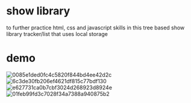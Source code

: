 # show library
to further practice html, css and javascript skills in this tree based show library tracker/list that uses local storage
# demo
![0085e1ded0fc4c5820f844bd4ee42d2c](https://github.com/tylernsocial/show-book-library/assets/127630141/1a8d56af-ad8f-4a91-be6f-e80d6dea93e8)
![6c3de30fb206ef4621df815c77bdf130](https://github.com/tylernsocial/show-book-library/assets/127630141/7a476aed-c1c7-4964-8539-ffa8f22fee21)
![e627731ca0b7cbf3024d268923d8924e](https://github.com/tylernsocial/show-book-library/assets/127630141/cfc8494e-b5f0-4a60-92eb-5bf8964b698d)
![01feb99fd3c7028f34a7388a940875b2](https://github.com/tylernsocial/show-book-library/assets/127630141/fb183b56-224b-48ca-9035-065720c5449e)
